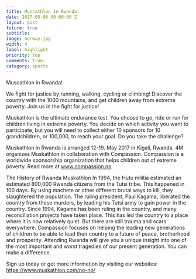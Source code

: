 ```yaml
---
title: Muscathlon in Rwanda!
date: 2017-05-06 00:00:00 Z
layout: post
future: true
subtitle: 
image: norway.jpg
width: 4
label: highlight
priority: top
comments: true;
category: sports
---
```


Muscathlon in Rwanda!

We fight for justice by running, walking, cycling or climbing!
Discover the country with the 1000 mountains, and get children away from extreme poverty. Join us in the fight for justice!

Muskathlon is the ultimate endurance test. You choose to go, ride or run for children living in extreme poverty. You decide on which activity you want to participate, but you will need to collect either 10 sponsors for 10 grandchildren, or 100,000, to reach your goal. Do you take the challenge?

Muskathlon in Rwanda is arranged 12-19. May 2017 in Kigali, Rwanda. 4M organizes Muskathlon in collaboration with Compassion. Compassion is a worldwide sponsorship organization that helps children out of extreme poverty. Read more at www.compassion.no.

The History of Rwanda Muskathlon
In 1994, the Hutu militia estimated an estimated 800,000 Rwanda citizens from the Tutsi tribe. This happened in 100 days. By using machete or other different brutal ways to kill, they slaughtered the population. The ruling president, Paul Kagama, liberated the country from these murders, by leading his Tutsi army to gain power in the country. Since 1994, Kagame has been ruling in the country, and many reconciliation projects have taken place. This has led the country to a place where it is now relatively quiet. But there are still trauma and scars everywhere. Compassion focuses on helping the leading new generations of children to be able to lead their country to a future of peace, brotherhood and prosperity.
Attending Rwanda will give you a unique insight into one of the most important and worst tragedies of our present generation. You can make a difference.

Sign up today or get more information by visiting our websites: https://www.muskathlon.com/no-no/
